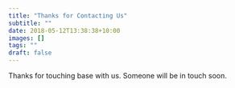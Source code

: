 ```yaml
---
title: "Thanks for Contacting Us"
subtitle: ""
date: 2018-05-12T13:38:38+10:00
images: []
tags: ""
draft: false
---
```

Thanks for touching base with us. Someone will be in touch soon.
